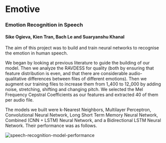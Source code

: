 # Emotive   
### Emotion Recognition in Speech   
#### Sike Ogieva, Kien Tran, Bach Le and Suaryanshu Khanal

The aim of this project was to build and train neural networks to recognise the emotion in human speech. 

We began by looking at previous literature to guide the building of our model. Then we analyze the RAVDESS for quality (both by ensuring that feature distribution is even, and that there are considerable audio-qualitative differences between files of different emotions). Then we augment our training files to increase them from 1_400 to 12_000 by adding noise, stretching, shifting and changing pitch. We selected the Mel Frequency Cepstral Coefficients as our features and extracted 40 of them per audio file. 

The models we built were k-Nearest Neighbors, Multilayer Perceptron,  Convolutional Neural Network, Long Short Term Memory Neural Network, Combined (CNN + LSTM)  Neural Network, and a Bidirectional LSTM Neural Network. Their performance was as follows.  

![speech-recognition-model-performance](https://github.com/sike25/emotive/assets/97693483/82439903-fb65-45be-a72f-817373dd9d40)
